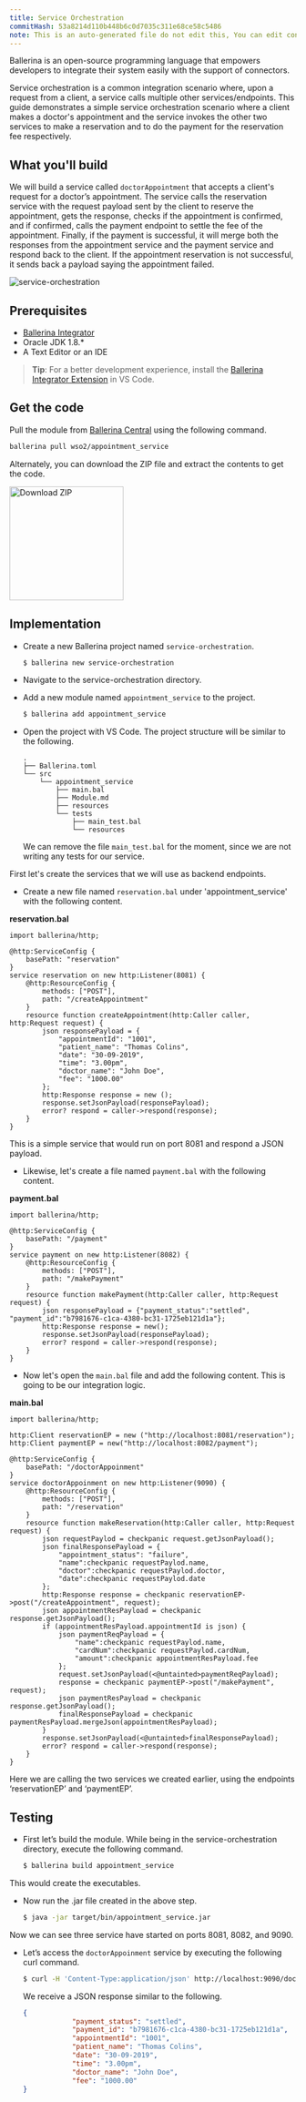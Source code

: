 ```yaml
---
title: Service Orchestration
commitHash: 53a8214d110b448b6c0d7035c311e68ce58c5486
note: This is an auto-generated file do not edit this, You can edit content in "ballerina-integrator" repo
---
```


Ballerina is an open-source programming language that empowers developers to integrate their system easily with the support of connectors.

Service orchestration is a common integration scenario where, upon a request from a client, a service calls multiple other services/endpoints. This guide demonstrates a simple service orchestration scenario where a client makes a doctor's appointment and the service invokes the other two services to make a reservation and to do the payment for the reservation fee respectively.

## What you'll build

We will build a service called `doctorAppointment` that accepts a client's request for a doctor’s appointment. The service calls the reservation service with the request payload sent by the client to reserve the appointment, gets the response, checks if the appointment is confirmed, and if confirmed, calls the payment endpoint to settle the fee of the appointment. Finally, if the payment is successful, it will merge both the responses from the appointment service and the payment service and respond back to the client. If the appointment reservation is not successful, it sends back a payload saying the appointment failed.

![service-orchestration](../../../../../assets/img/service_orchestration.jpg)

## Prerequisites
 
* [Ballerina Integrator](https://wso2.com/integration/ballerina-integrator/)
* Oracle JDK 1.8.*
* A Text Editor or an IDE 
> **Tip**: For a better development experience, install the [Ballerina Integrator Extension](https://marketplace.visualstudio.com/items?itemName=WSO2.ballerina-integrator) in VS Code.

## Get the code

Pull the module from [Ballerina Central](https://central.ballerina.io/) using the following command.

```bash
ballerina pull wso2/appointment_service
```

Alternately, you can download the ZIP file and extract the contents to get the code.

<a href="../../../../../assets/zip/service-orchestration.zip">
    <img src="../../../../../assets/img/download-zip.png" width="200" alt="Download ZIP">
</a>
	
## Implementation

* Create a new Ballerina project named `service-orchestration`.

    ```bash
    $ ballerina new service-orchestration
    ```

* Navigate to the service-orchestration directory.

* Add a new module named `appointment_service` to the project.

    ```bash
    $ ballerina add appointment_service
    ```

* Open the project with VS Code. The project structure will be similar to the following.

    ```shell
    .
    ├── Ballerina.toml
    └── src
        └── appointment_service
            ├── main.bal
            ├── Module.md
            ├── resources
            └── tests
                ├── main_test.bal
                └── resources
    ```

    We can remove the file `main_test.bal` for the moment, since we are not writing any tests for our service.

First let's create the services that we will use as backend endpoints.

* Create a new file named `reservation.bal` under 'appointment_service' with the following content.

**reservation.bal**

```ballerina
import ballerina/http;

@http:ServiceConfig {
    basePath: "reservation"
}
service reservation on new http:Listener(8081) {
    @http:ResourceConfig {
        methods: ["POST"],
        path: "/createAppointment"
    }
    resource function createAppointment(http:Caller caller, http:Request request) {
        json responsePayload = {
            "appointmentId": "1001",
            "patient_name": "Thomas Colins",
            "date": "30-09-2019",
            "time": "3.00pm",
            "doctor_name": "John Doe",
            "fee": "1000.00"
        };
        http:Response response = new ();
        response.setJsonPayload(responsePayload);
        error? respond = caller->respond(response);
    }
}
```

This is a simple service that would run on port 8081 and respond a JSON payload.

* Likewise, let's create a file named `payment.bal` with the following content.

**payment.bal**

```ballerina
import ballerina/http;

@http:ServiceConfig {
    basePath: "/payment"
}
service payment on new http:Listener(8082) {
    @http:ResourceConfig {
        methods: ["POST"],
        path: "/makePayment"
    }
    resource function makePayment(http:Caller caller, http:Request request) {
        json responsePayload = {"payment_status":"settled", "payment_id":"b7981676-c1ca-4380-bc31-1725eb121d1a"};
        http:Response response = new();
        response.setJsonPayload(responsePayload);
        error? respond = caller->respond(response);
    }
}
```

* Now let's open the `main.bal` file and add the following content. This is going to be our integration logic.

**main.bal**

```ballerina
import ballerina/http;

http:Client reservationEP = new ("http://localhost:8081/reservation");
http:Client paymentEP = new("http://localhost:8082/payment");

@http:ServiceConfig {
    basePath: "/doctorAppoinment"
}
service doctorAppoinment on new http:Listener(9090) {
    @http:ResourceConfig {
        methods: ["POST"],
        path: "/reservation"
    }
    resource function makeReservation(http:Caller caller, http:Request request) {
        json requestPaylod = checkpanic request.getJsonPayload();
        json finalResponsePayload = {
            "appointment_status": "failure",
            "name":checkpanic requestPaylod.name,
            "doctor":checkpanic requestPaylod.doctor,
            "date":checkpanic requestPaylod.date
        };
        http:Response response = checkpanic reservationEP->post("/createAppointment", request);
        json appointmentResPayload = checkpanic response.getJsonPayload();
        if (appointmentResPayload.appointmentId is json) {
            json paymentReqPayload = {
                "name":checkpanic requestPaylod.name,
                "cardNum":checkpanic requestPaylod.cardNum,
                "amount":checkpanic appointmentResPayload.fee
            };
            request.setJsonPayload(<@untainted>paymentReqPayload);
            response = checkpanic paymentEP->post("/makePayment", request);
            json paymentResPayload = checkpanic response.getJsonPayload();
            finalResponsePayload = checkpanic paymentResPayload.mergeJson(appointmentResPayload);
        }
        response.setJsonPayload(<@untainted>finalResponsePayload);
        error? respond = caller->respond(response);
    }
}
```

Here we are calling the two services we created earlier, using the endpoints ‘reservationEP’ and ‘paymentEP’.

## Testing

* First let’s build the module. While being in the service-orchestration directory, execute the following command.

    ```bash
    $ ballerina build appointment_service
    ```

This would create the executables. 

* Now run the .jar file created in the above step.

    ```bash
    $ java -jar target/bin/appointment_service.jar
    ```

Now we can see three service have started on ports 8081, 8082, and 9090. 

* Let’s access the `doctorAppoinment` service by executing the following curl command.

    ```bash
    $ curl -H 'Content-Type:application/json' http://localhost:9090/doctorAppoinment/reservation --data '{"name":"Thomas Colins", "doctor":"John Doe", "date":"30-09-2019", "cardNum":"1234567"}'
    ```

    We receive a JSON response similar to the following.

    ```json
    {
                "payment_status": "settled",
                "payment_id": "b7981676-c1ca-4380-bc31-1725eb121d1a",
                "appointmentId": "1001",
                "patient_name": "Thomas Colins",
                "date": "30-09-2019",
                "time": "3.00pm",
                "doctor_name": "John Doe",
                "fee": "1000.00"
    }
    ```
